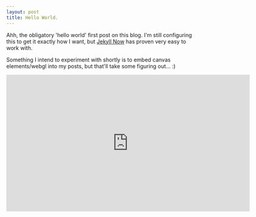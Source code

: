 ```yaml
---
layout: post
title: Hello World.
---
```


Ahh, the obligatory 'hello world' first post on this blog. I'm still configuring this to get it exactly how I want, but [Jekyll Now](https://github.com/barryclark/jekyll-now) has proven very easy to work with. 

Something I intend to experiment with shortly is to embed canvas elements/webgl into my posts, but that'll take some figuring out... :)

<iframe width="640" height="360" src="https://raw.githubusercontent.com/xcodedave/xcodedave.github.io/master/experiments/birds/birds.html" frameborder="0"> </iframe>